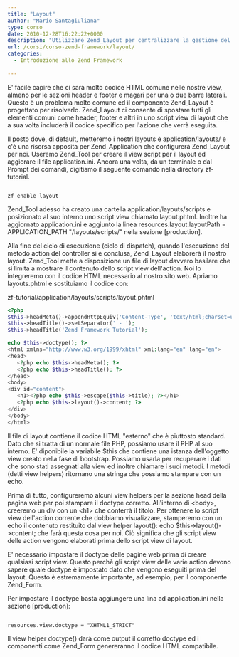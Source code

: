 ```yaml
---
title: "Layout"
author: "Mario Santagiuliana"
type: corso
date: 2010-12-28T16:22:22+0000
description: "Utilizzare Zend_Layout per centralizzare la gestione del codice HTML comune alle pagine di una applicazione MVC realizzata con lo Zend Framework"
url: /corsi/corso-zend-framework/layout/
categories:
  - Introduzione allo Zend Framework
  
---
```

E' facile capire che ci sarà molto codice HTML comune nelle nostre view, almeno per le sezioni header e footer e magari per una o due barre laterali. Questo è un problema molto comune ed il componente Zend\_Layout è progettato per risolverlo. Zend\_Layout ci consente di spostare tutti gli elementi comuni come header, footer e altri in uno script view di layout che a sua volta includerà il codice specifico per l'azione che verrà eseguita.

Il posto dove, di default, metteremo i nostri layouts è application/layouts/ e c'è una risorsa apposita per Zend\_Application che configurerà Zend\_Layout per noi. Useremo Zend\_Tool per creare il view script per il layout ed aggiorare il file application.ini. Ancora una volta, da un terminale o dal Prompt dei comandi, digitiamo il seguente comando nella directory zf-tutorial.

 ```

zf enable layout
```

Zend\_Tool adesso ha creato una cartella application/layouts/scripts e posizionato al suo interno uno script view chiamato layout.phtml. Inoltre ha aggiornato application.ini e aggiunto la linea resources.layout.layoutPath = APPLICATION\_PATH "/layouts/scripts/" nella sezione \[production\].

Alla fine del ciclo di esecuzione (ciclo di dispatch), quando l'esecuzione del metodo action del controller si è conclusa, Zend\_Layout elaborerà il nostro layout. Zend\_Tool mette a disposizione un file di layout davvero basilare che si limita a mostrare il contenuto dello script view dell'action. Noi lo integreremo con il codice HTML necessario al nostro sito web. Apriamo layouts.phtml e sostituiamo il codice con:

zf-tutorial/application/layouts/scripts/layout.phtml

 ```php
<?php
$this->headMeta()->appendHttpEquiv('Content-Type', 'text/html;charset=utf-8');
$this->headTitle()->setSeparator(' - ');
$this->headTitle('Zend Framework Tutorial');

echo $this->doctype(); ?>
<html xmlns="http://www.w3.org/1999/xhtml" xml:lang="en" lang="en">
<head>
    <?php echo $this->headMeta(); ?>
    <?php echo $this->headTitle(); ?>
</head>
<body>
<div id="content">
    <h1><?php echo $this->escape($this->title); ?></h1>
    <?php echo $this->layout()->content; ?>
</div>
</body>
</html>
```

Il file di layout contiene il codice HTML "esterno" che è piuttosto standard. Dato che si tratta di un normale file PHP, possiamo usare il PHP al suo interno. E' diponibile la variabile $this che contiene una istanza dell'oggetto view creato nella fase di bootstrap. Possiamo usarla per recuperare i dati che sono stati assegnati alla view ed inoltre chiamare i suoi metodi. I metodi (detti view helpers) ritornano una stringa che possiamo stampare con un echo.

Prima di tutto, configureremo alcuni view helpers per la sezione head della pagina web per poi stampare il doctype corretto. All'interno di &lt;body&gt;, creeremo un div con un &lt;h1&gt; che conterrà il titolo. Per ottenere lo script view dell'action corrente che dobbiamo visualizzare, stamperemo con un echo il contenuto restituito dal view helper layout(): echo $this-&gt;layout()-&gt;content; che farà questa cosa per noi. Ciò significa che gli script view delle action vengono elaborati prima dello script view di layout.

E' necessario impostare il doctype delle pagine web prima di creare qualsiasi script view. Questo perchè gli script view delle varie action devono sapere quale doctype è impostato dato che vengono eseguiti prima del layout. Questo è estremamente importante, ad esempio, per il componente Zend\_Form.

Per impostare il doctype basta aggiungere una lina ad application.ini nella sezione \[production\]:

 ```

resources.view.doctype = "XHTML1_STRICT"
```

Il view helper doctype() darà come output il corretto doctype ed i componenti come Zend\_Form genereranno il codice HTML compatibile.